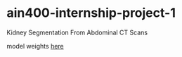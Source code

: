 # ain400-internship-project-1
Kidney Segmentation From Abdominal CT Scans

model weights [here](https://drive.google.com/drive/folders/19R7RnbztFx9sBZW0WS0P22uy1T64XsJ0?usp=sharing)
